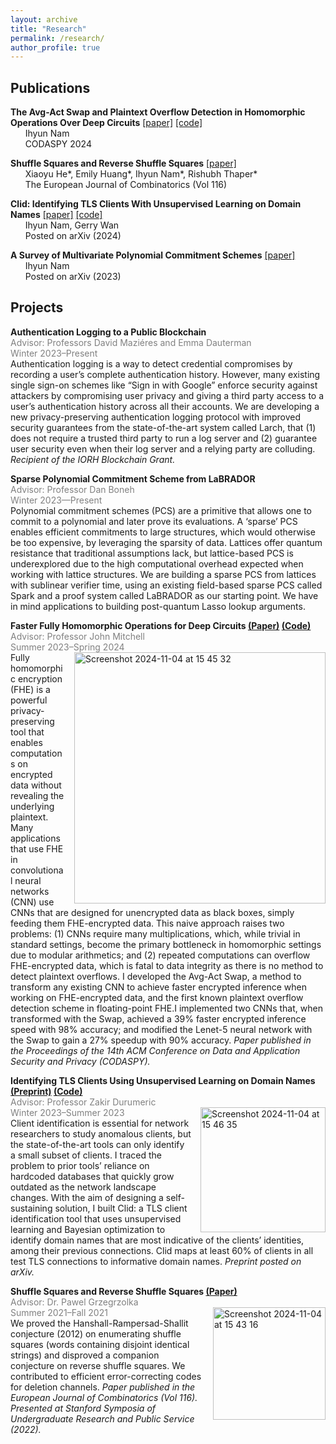 ```yaml
---
layout: archive
title: "Research"
permalink: /research/
author_profile: true
---
```


Publications
------
**The Avg-Act Swap and Plaintext Overflow Detection in Homomorphic Operations Over Deep Circuits** [[paper]](https://dl.acm.org/doi/pdf/10.1145/3626232.3653277) [[code]](https://github.com/ihyunnam/Avg-Act-Swap)
<br>&nbsp;&nbsp;&nbsp;&nbsp;&nbsp; Ihyun Nam
<br>&nbsp;&nbsp;&nbsp;&nbsp;&nbsp; CODASPY 2024

**Shuffle Squares and Reverse Shuffle Squares** [[paper]](https://pdf.sciencedirectassets.com/272420/1-s2.0-S0195669823X00079/1-s2.0-S0195669823002019/main.pdf?X-Amz-Security-Token=IQoJb3JpZ2luX2VjEID%2F%2F%2F%2F%2F%2F%2F%2F%2F%2FwEaCXVzLWVhc3QtMSJHMEUCID0bKPQNxvp94mwkosn%2F7rx8sDLuXQaFqkhfXXJXAg6sAiEAgIemgjCp8TeWTcGID9ZdP%2FhO9SrPjSg8dzgeUwTy4LwquwUIyf%2F%2F%2F%2F%2F%2F%2F%2F%2F%2FARAFGgwwNTkwMDM1NDY4NjUiDNRI012SD7tos9i7CiqPBStFTwRjGH5zUKgB1cBnbqsuv53Zg3gxrVx7hjM9zJkpAlm%2F%2BUk8eABasvbf3ZKjVW9JfilYXyw4AW1cNiZ06kY%2FsCb2aPb4tVqX9ZzgOLzC3ZzAnPn2XXyDv1y%2FIYuUUWn9vtVuSYMbPfiOYtrbVKeaWRjF%2FslbDtnyJPSQhrrrw068KKvmLmdR4tUuDA96haR2d3KnPfGZ%2BI4czOAXe19hUUhIbLXYZnbs2%2BFRi1vVYEVVCc78jXGGGca1NCBxYkymYsyvlNCrzA8HD%2Fhd39vfnyExta7Mr%2B3VTtks3QvCsShpPW%2F5XsIGC7uZSNPXTItb0R8vk1ACbX0G3hRWUorQXAef4NzMhBlvua%2BQ9vduU4HJfJXiwwJ5FqUQC0TSRAio6%2Fy0Eu187JOa0OpqPhWbDE9lg6Oke5eQGkiWSmAaM55sarmVyktjIzBtlC5RE%2BQfFP7yAmDg6TCc2xszaol9tpC73CGmWrFCOdnK5nSjKt4%2Fidg%2B8yfIqlZnC%2FUEq9mg9W5QQqHoYQuK60QRquveXQGGTv7bbF9eOYFw9wbUeiL4M%2B%2BuV8oCY%2Bi38GZ316kzmcNmVak2vXQ3yucntsWj9mW4d46ZRyIeqADUZoE08H87Ov%2BgBy5IjXxG0kB7NJ4iSIwsVauy89SDAiqFUtFqlDgJe0K4dv6yX8WPSDJsm6FsFs4kapGW2u0oLSLuceTHiHvQq3z1EVXAEdBRHaFxEG57lfF%2BR%2FrF0JaZhmxCQyIrFH%2BNmDUwema69ZUwkzJcs0nLNI7antAYHIsEwkWkbmdDmy0esSTH2ggc7RlNsczyuc0R0CfWCY1S45h70lXG4TY9hWNvarizW1zXfsjtcQBiq0DOWKej%2Fy8SqMww2d78twY6sQFLrRBFL%2B1WbDt0LVBx0TB%2B8pwuOKPkqLb%2BwzP28OTGHw2DvHM15t8CDgKVajbedte0tyKpbDWgLmRfzou8J0%2B9Sz3vUAw1YzbxWmvA28G12fHlSkZhT8v67yRHq%2BVUHeFw6ZH6eKvkFN%2B%2FzZv%2BSsWFr7CfVwfjEvwLCsXsxFY2ymWwFCxifp4675dJ2vqpvljpBoqoCbAWYh1pbL9YRjx0cySz%2Bfy%2BombnOhkxXNuMOdg%3D&X-Amz-Algorithm=AWS4-HMAC-SHA256&X-Amz-Date=20241004T005649Z&X-Amz-SignedHeaders=host&X-Amz-Expires=300&X-Amz-Credential=ASIAQ3PHCVTYSIRJC5A2%2F20241004%2Fus-east-1%2Fs3%2Faws4_request&X-Amz-Signature=b99419d4c139f49d976d20301983bf724ae0e78b169ab8a96df421f6f0afd9ea&hash=bc2c052aeb7171d4467a60aec96cd1e75557dd780666fb2fcb353270f6ba7f9d&host=68042c943591013ac2b2430a89b270f6af2c76d8dfd086a07176afe7c76c2c61&pii=S0195669823002019&tid=spdf-2d06e26e-bea6-4448-8cec-27a3162605aa&sid=c0d810a07f18b9460788338-69cdd54e306agxrqa&type=client&tsoh=d3d3LnNjaWVuY2VkaXJlY3QuY29t&ua=10145d06035156540b03&rr=8cd136da6b72cf2f&cc=us)
<br>&nbsp;&nbsp;&nbsp;&nbsp;&nbsp; Xiaoyu He*, Emily Huang*, Ihyun Nam*, Rishubh Thaper*
<br>&nbsp;&nbsp;&nbsp;&nbsp;&nbsp; The European Journal of Combinatorics (Vol 116)

**Clid: Identifying TLS Clients With Unsupervised Learning on Domain Names** [[paper]](https://arxiv.org/pdf/2410.02040) [[code]](https://github.com/ihyunnam/clid)
<br>&nbsp;&nbsp;&nbsp;&nbsp;&nbsp; Ihyun Nam, Gerry Wan
<br>&nbsp;&nbsp;&nbsp;&nbsp;&nbsp; Posted on arXiv (2024)

**A Survey of Multivariate Polynomial Commitment Schemes** [[paper]](https://arxiv.org/pdf/2306.11383)
<br>&nbsp;&nbsp;&nbsp;&nbsp;&nbsp; Ihyun Nam
<br>&nbsp;&nbsp;&nbsp;&nbsp;&nbsp; Posted on arXiv (2023)

Projects
------
**Authentication Logging to a Public Blockchain**
<span style="color: grey;"><br>Advisor: Professors David Maziéres and Emma Dauterman
<br>Winter 2023–Present</span>
<br>Authentication logging is a way to detect credential compromises by recording a user’s complete authentication history. However, many existing single sign-on schemes like “Sign in with Google” enforce security against attackers by compromising user privacy and giving a third party access to a user’s authentication history across all their accounts. We are developing a new privacy-preserving authentication logging protocol with improved security guarantees from the state-of-the-art system called Larch, that (1) does not require a trusted third party to run a log server and (2) guarantee user security even when their log server and a relying party are colluding. _Recipient of the IORH Blockchain Grant._

**Sparse Polynomial Commitment Scheme from LaBRADOR**
<span style="color: grey;"><br>Advisor: Professor Dan Boneh
<br>Winter 2023—Present</span>
<br>Polynomial commitment schemes (PCS) are a primitive that allows one to commit to a polynomial and later prove its evaluations. A ‘sparse’ PCS enables efficient commitments to large structures, which would otherwise be too expensive, by leveraging the sparsity of data. Lattices offer quantum resistance that traditional assumptions lack, but lattice-based PCS is underexplored due to the high computational overhead expected when working with lattice structures. We are building a sparse PCS from lattices with sublinear verifier time, using an existing field-based sparse PCS called Spark and a proof system called LaBRADOR as our starting point. We have in mind applications to building post-quantum Lasso lookup arguments.

**Faster Fully Homomorphic Operations for Deep Circuits [(Paper)](https://dl.acm.org/doi/pdf/10.1145/3626232.3653277) [(Code)](https://github.com/ihyunnam/Avg-Act-Swap)**
<span style="color: grey;"><br>Advisor: Professor John Mitchell
<br>Summer 2023–Spring 2024</span>
<img width="402" alt="Screenshot 2024-11-04 at 15 45 32" src="https://github.com/user-attachments/assets/1bbb1e7c-8f52-4457-8808-c339f7f44736" style="float: right; margin-left: 15px;"><br>Fully homomorphic encryption (FHE) is a powerful privacy-preserving tool that enables computations on encrypted data without revealing the underlying plaintext. Many applications that use FHE in convolutional neural networks (CNN) use CNNs that are designed for unencrypted data as black boxes, simply feeding them FHE-encrypted data. This naive approach raises two problems: (1) CNNs require many multiplications, which, while trivial in standard settings, become the primary bottleneck in homomorphic settings due to modular arithmetics; and (2) repeated computations can overflow FHE-encrypted data, which is fatal to data integrity as there is no method to detect plaintext overflows. I developed the Avg-Act Swap, a method to transform any existing CNN to achieve faster encrypted inference when working on FHE-encrypted data, and the first known plaintext overflow detection scheme in floating-point FHE.I implemented two CNNs that, when transformed with the Swap, achieved a 39% faster encrypted inference speed with 98% accuracy; and modified the Lenet-5 neural network with the Swap to gain a 27% speedup with 90% accuracy. _Paper published in the Proceedings of the 14th ACM Conference on Data and Application Security and Privacy (CODASPY)._

**Identifying TLS Clients Using Unsupervised Learning on Domain Names [(Preprint)](https://arxiv.org/pdf/2410.02040) [(Code)](https://github.com/ihyunnam/clid)**
<span style="color: grey;"><br>Advisor: Professor Zakir Durumeric
<br>Winter 2023–Summer 2023</span>
<img width="200" alt="Screenshot 2024-11-04 at 15 46 35" src="https://github.com/user-attachments/assets/cee39bbb-a101-45da-9a17-6b4035fc2941" style="float: right; margin-left: 15px;"><br>Client identification is essential for network researchers to study anomalous clients, but the state-of-the-art tools can only identify a small subset of clients. I traced the problem to prior tools’ reliance on hardcoded databases that quickly grow outdated as the network landscape changes. With the aim of designing a self-sustaining solution, I built Clid: a TLS client identification tool that uses unsupervised learning and Bayesian optimization to identify domain names that are most indicative of the clients’ identities, among their previous connections. Clid maps at least 60% of clients in all test TLS connections to informative domain names. _Preprint posted on arXiv._

**Shuffle Squares and Reverse Shuffle Squares [(Paper)](https://arxiv.org/pdf/2109.12455)**
<span style="color: grey;"><br>Advisor: Dr. Pawel Grzegrzolka
<br>Summer 2021–Fall 2021</span>
<img width="180" alt="Screenshot 2024-11-04 at 15 43 16" src="https://github.com/user-attachments/assets/3f216bf4-7d17-4cc0-85c5-d7f2b33e45c1" style="float: right; margin-left: 15px;"><br>We proved the Hanshall-Rampersad-Shallit conjecture (2012) on enumerating shuffle squares (words containing disjoint identical strings) and disproved a companion conjecture on reverse shuffle squares. We contributed to efficient error-correcting codes for deletion channels. _Paper published in the European Journal of Combinatorics (Vol 116). Presented at Stanford Symposia of Undergraduate Research and Public Service (2022)._
